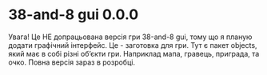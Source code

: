 # 38-and-8 gui 0.0.0
Увага! Це НЕ допрацьована версія гри 38-and-8 gui, тому що я планую додати графічний інтерфейс. Це - заготовка для гри.
Тут є пакет objects, який має в собі різні обʼєкти гри. Наприклад мапа, гравець, приграда, та очко.
Повна версія зараз в розробці.
